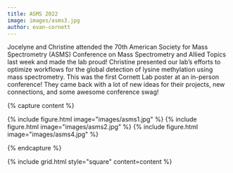 ```yaml
---
title: ASMS 2022
image: images/asms3.jpg
author: evan-cornett
---
```





Jocelyne and Christine attended the 70th American Society for Mass Spectrometry (ASMS) Conference on Mass Spectrometry and Allied Topics last week and made the lab proud! Christine presented our lab’s efforts to optimize workflows for the global detection of lysine methylation using mass spectrometry. This was the first Cornett Lab poster at an in-person conference! They came back with a lot of new ideas for their projects, new connections, and some awesome conference swag! 


{% capture content %}

{% include figure.html image="images/asms1.jpg" %}
{% include figure.html image="images/asms2.jpg" %}
{% include figure.html image="images/asms4.jpg" %}

{% endcapture %}

{% include grid.html style="square" content=content %}
